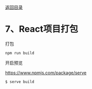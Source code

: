 [返回目录](/blog/react/atguigu-react)

# 7、React项目打包

打包

```
npm run build
```

开启预览

https://www.npmjs.com/package/serve

```
$ serve build
```
